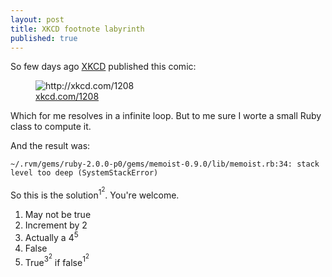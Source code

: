 ```yaml
---
layout: post
title: XKCD footnote labyrinth
published: true
---
```


So few days ago [XKCD](http://xkcd.com) published this comic:

<figure>
  <img alt="http://xkcd.com/1208" src="http://imgs.xkcd.com/comics/footnote_labyrinths.png">
  <figcaption><a href="http://xkcd.com/1208/">xkcd.com/1208</a></figcaption>
</figure>

Which for me resolves in a infinite loop. But to me sure I worte a small Ruby class to compute it.

<script src="https://gist.github.com/Gpx/5563161.js">
</script>

And the result was:

    ~/.rvm/gems/ruby-2.0.0-p0/gems/memoist-0.9.0/lib/memoist.rb:34: stack level too deep (SystemStackError)

So this is the solution<sup>1<sup>2</sup></sup>. You're welcome.

1. May not be true
2. Increment by 2
3. Actually a 4<sup>5</sup>
4. False
5. True<sup>3<sup>2</sup></sup> if false<sup>1<sup>2</sup></sup>